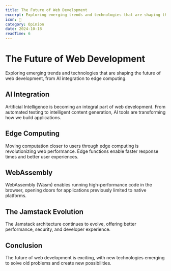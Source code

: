 ```yaml
---
title: The Future of Web Development
excerpt: Exploring emerging trends and technologies that are shaping the future of web development, from AI integration to edge computing.
icon: 🔮
category: Opinion
date: 2024-10-18
readTime: 6
---
```


# The Future of Web Development

Exploring emerging trends and technologies that are shaping the future of web development, from AI integration to edge computing.

## AI Integration

Artificial Intelligence is becoming an integral part of web development. From automated testing to intelligent content generation, AI tools are transforming how we build applications.

## Edge Computing

Moving computation closer to users through edge computing is revolutionizing web performance. Edge functions enable faster response times and better user experiences.

## WebAssembly

WebAssembly (Wasm) enables running high-performance code in the browser, opening doors for applications previously limited to native platforms.

## The Jamstack Evolution

The Jamstack architecture continues to evolve, offering better performance, security, and developer experience.

## Conclusion

The future of web development is exciting, with new technologies emerging to solve old problems and create new possibilities.
